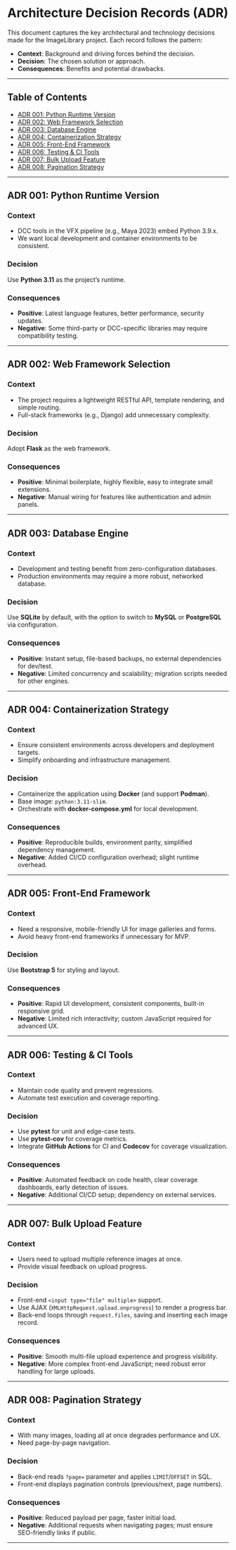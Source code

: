 # Architecture Decision Records (ADR)

This document captures the key architectural and technology decisions made for the ImageLibrary project. Each record follows the pattern:

- **Context**: Background and driving forces behind the decision.  
- **Decision**: The chosen solution or approach.  
- **Consequences**: Benefits and potential drawbacks.

---

## Table of Contents

- [ADR 001: Python Runtime Version](#adr-001-python-runtime-version)  
- [ADR 002: Web Framework Selection](#adr-002-web-framework-selection)  
- [ADR 003: Database Engine](#adr-003-database-engine)  
- [ADR 004: Containerization Strategy](#adr-004-containerization-strategy)  
- [ADR 005: Front-End Framework](#adr-005-front-end-framework)  
- [ADR 006: Testing & CI Tools](#adr-006-testing--ci-tools)  
- [ADR 007: Bulk Upload Feature](#adr-007-bulk-upload-feature)  
- [ADR 008: Pagination Strategy](#adr-008-pagination-strategy)  

---

## ADR 001: Python Runtime Version

### Context
- DCC tools in the VFX pipeline (e.g., Maya 2023) embed Python 3.9.x.  
- We want local development and container environments to be consistent.

### Decision
Use **Python 3.11** as the project’s runtime.

### Consequences
- **Positive**: Latest language features, better performance, security updates.  
- **Negative**: Some third-party or DCC-specific libraries may require compatibility testing.

---

## ADR 002: Web Framework Selection

### Context
- The project requires a lightweight RESTful API, template rendering, and simple routing.  
- Full-stack frameworks (e.g., Django) add unnecessary complexity.

### Decision
Adopt **Flask** as the web framework.

### Consequences
- **Positive**: Minimal boilerplate, highly flexible, easy to integrate small extensions.  
- **Negative**: Manual wiring for features like authentication and admin panels.

---

## ADR 003: Database Engine

### Context
- Development and testing benefit from zero-configuration databases.  
- Production environments may require a more robust, networked database.

### Decision
Use **SQLite** by default, with the option to switch to **MySQL** or **PostgreSQL** via configuration.

### Consequences
- **Positive**: Instant setup, file-based backups, no external dependencies for dev/test.  
- **Negative**: Limited concurrency and scalability; migration scripts needed for other engines.

---

## ADR 004: Containerization Strategy

### Context
- Ensure consistent environments across developers and deployment targets.  
- Simplify onboarding and infrastructure management.

### Decision
- Containerize the application using **Docker** (and support **Podman**).  
- Base image: `python:3.11-slim`.  
- Orchestrate with **docker-compose.yml** for local development.

### Consequences
- **Positive**: Reproducible builds, environment parity, simplified dependency management.  
- **Negative**: Added CI/CD configuration overhead; slight runtime overhead.

---

## ADR 005: Front-End Framework

### Context
- Need a responsive, mobile-friendly UI for image galleries and forms.  
- Avoid heavy front-end frameworks if unnecessary for MVP.

### Decision
Use **Bootstrap 5** for styling and layout.

### Consequences
- **Positive**: Rapid UI development, consistent components, built-in responsive grid.  
- **Negative**: Limited rich interactivity; custom JavaScript required for advanced UX.

---

## ADR 006: Testing & CI Tools

### Context
- Maintain code quality and prevent regressions.  
- Automate test execution and coverage reporting.

### Decision
- Use **pytest** for unit and edge-case tests.  
- Use **pytest-cov** for coverage metrics.  
- Integrate **GitHub Actions** for CI and **Codecov** for coverage visualization.

### Consequences
- **Positive**: Automated feedback on code health, clear coverage dashboards, early detection of issues.  
- **Negative**: Additional CI/CD setup; dependency on external services.

---

## ADR 007: Bulk Upload Feature

### Context
- Users need to upload multiple reference images at once.  
- Provide visual feedback on upload progress.

### Decision
- Front-end `<input type="file" multiple>` support.  
- Use AJAX (`XMLHttpRequest.upload.onprogress`) to render a progress bar.  
- Back-end loops through `request.files`, saving and inserting each image record.

### Consequences
- **Positive**: Smooth multi-file upload experience and progress visibility.  
- **Negative**: More complex front-end JavaScript; need robust error handling for large uploads.

---

## ADR 008: Pagination Strategy

### Context
- With many images, loading all at once degrades performance and UX.  
- Need page-by-page navigation.

### Decision
- Back-end reads `?page=` parameter and applies `LIMIT`/`OFFSET` in SQL.  
- Front-end displays pagination controls (previous/next, page numbers).

### Consequences
- **Positive**: Reduced payload per page, faster initial load.  
- **Negative**: Additional requests when navigating pages; must ensure SEO-friendly links if public.

---
